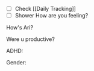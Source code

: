 - [ ] Check [[Daily Tracking]]
- [ ] Shower
How are you feeling?

How's Ari?

Were u productive?

ADHD:

Gender:

